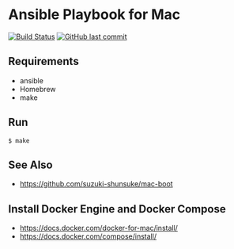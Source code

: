 # Ansible Playbook for Mac

[![Build Status](https://travis-ci.org/suzuki-shunsuke/ansible-playbook-mac.svg?branch=master)](https://travis-ci.org/suzuki-shunsuke/ansible-playbook-mac)
[![GitHub last commit](https://img.shields.io/github/last-commit/suzuki-shunsuke/ansible-playbook-mac.svg)](https://github.com/suzuki-shunsuke/ansible-playbook-mac)

## Requirements

* ansible
* Homebrew
* make

## Run

```
$ make
```

## See Also

* https://github.com/suzuki-shunsuke/mac-boot

## Install Docker Engine and Docker Compose

* https://docs.docker.com/docker-for-mac/install/
* https://docs.docker.com/compose/install/
